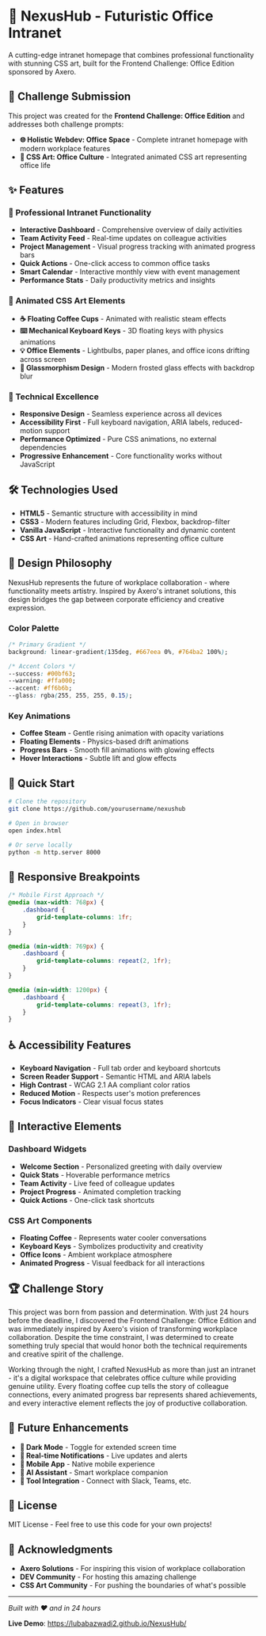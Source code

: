 # 🚀 NexusHub - Futuristic Office Intranet

A cutting-edge intranet homepage that combines professional functionality with stunning CSS art, built for the Frontend Challenge: Office Edition sponsored by Axero.

## 🎯 Challenge Submission

This project was created for the **Frontend Challenge: Office Edition** and addresses both challenge prompts:

- **🌐 Holistic Webdev: Office Space** - Complete intranet homepage with modern workplace features
- **🎨 CSS Art: Office Culture** - Integrated animated CSS art representing office life

## ✨ Features

### 🏢 Professional Intranet Functionality

- **Interactive Dashboard** - Comprehensive overview of daily activities
- **Team Activity Feed** - Real-time updates on colleague activities
- **Project Management** - Visual progress tracking with animated progress bars
- **Quick Actions** - One-click access to common office tasks
- **Smart Calendar** - Interactive monthly view with event management
- **Performance Stats** - Daily productivity metrics and insights

### 🎨 Animated CSS Art Elements

- **☕ Floating Coffee Cups** - Animated with realistic steam effects
- **⌨️ Mechanical Keyboard Keys** - 3D floating keys with physics animations
- **💡 Office Elements** - Lightbulbs, paper planes, and office icons drifting across screen
- **🌟 Glassmorphism Design** - Modern frosted glass effects with backdrop blur

### 🚀 Technical Excellence

- **Responsive Design** - Seamless experience across all devices
- **Accessibility First** - Full keyboard navigation, ARIA labels, reduced-motion support
- **Performance Optimized** - Pure CSS animations, no external dependencies
- **Progressive Enhancement** - Core functionality works without JavaScript

## 🛠️ Technologies Used

- **HTML5** - Semantic structure with accessibility in mind
- **CSS3** - Modern features including Grid, Flexbox, backdrop-filter
- **Vanilla JavaScript** - Interactive functionality and dynamic content
- **CSS Art** - Hand-crafted animations representing office culture

## 🎨 Design Philosophy

NexusHub represents the future of workplace collaboration - where functionality meets artistry. Inspired by Axero's intranet solutions, this design bridges the gap between corporate efficiency and creative expression.

### Color Palette

```css
/* Primary Gradient */
background: linear-gradient(135deg, #667eea 0%, #764ba2 100%);

/* Accent Colors */
--success: #00bf63;
--warning: #ffa000;
--accent: #ff6b6b;
--glass: rgba(255, 255, 255, 0.15);
```

### Key Animations

- **Coffee Steam** - Gentle rising animation with opacity variations
- **Floating Elements** - Physics-based drift animations
- **Progress Bars** - Smooth fill animations with glowing effects
- **Hover Interactions** - Subtle lift and glow effects

## 🚀 Quick Start

```bash
# Clone the repository
git clone https://github.com/yourusername/nexushub

# Open in browser
open index.html

# Or serve locally
python -m http.server 8000
```

## 📱 Responsive Breakpoints

```css
/* Mobile First Approach */
@media (max-width: 768px) {
	.dashboard {
		grid-template-columns: 1fr;
	}
}

@media (min-width: 769px) {
	.dashboard {
		grid-template-columns: repeat(2, 1fr);
	}
}

@media (min-width: 1200px) {
	.dashboard {
		grid-template-columns: repeat(3, 1fr);
	}
}
```

## ♿ Accessibility Features

- **Keyboard Navigation** - Full tab order and keyboard shortcuts
- **Screen Reader Support** - Semantic HTML and ARIA labels
- **High Contrast** - WCAG 2.1 AA compliant color ratios
- **Reduced Motion** - Respects user's motion preferences
- **Focus Indicators** - Clear visual focus states

## 🎯 Interactive Elements

### Dashboard Widgets

- **Welcome Section** - Personalized greeting with daily overview
- **Quick Stats** - Hoverable performance metrics
- **Team Activity** - Live feed of colleague updates
- **Project Progress** - Animated completion tracking
- **Quick Actions** - One-click task shortcuts

### CSS Art Components

- **Floating Coffee** - Represents water cooler conversations
- **Keyboard Keys** - Symbolizes productivity and creativity
- **Office Icons** - Ambient workplace atmosphere
- **Animated Progress** - Visual feedback for all interactions

## 🏆 Challenge Story

This project was born from passion and determination. With just 24 hours before the deadline, I discovered the Frontend Challenge: Office Edition and was immediately inspired by Axero's vision of transforming workplace collaboration. Despite the time constraint, I was determined to create something truly special that would honor both the technical requirements and creative spirit of the challenge.

Working through the night, I crafted NexusHub as more than just an intranet - it's a digital workspace that celebrates office culture while providing genuine utility. Every floating coffee cup tells the story of colleague connections, every animated progress bar represents shared achievements, and every interactive element reflects the joy of productive collaboration.

## 🔮 Future Enhancements

- **🌙 Dark Mode** - Toggle for extended screen time
- **🔔 Real-time Notifications** - Live updates and alerts
- **📱 Mobile App** - Native mobile experience
- **🤖 AI Assistant** - Smart workplace companion
- **🔗 Tool Integration** - Connect with Slack, Teams, etc.

## 📄 License

MIT License - Feel free to use this code for your own projects!

## 🙏 Acknowledgments

- **Axero Solutions** - For inspiring this vision of workplace collaboration
- **DEV Community** - For hosting this amazing challenge
- **CSS Art Community** - For pushing the boundaries of what's possible

---

_Built with ❤️ and in 24 hours_

**Live Demo**: https://lubabazwadi2.github.io/NexusHub/
